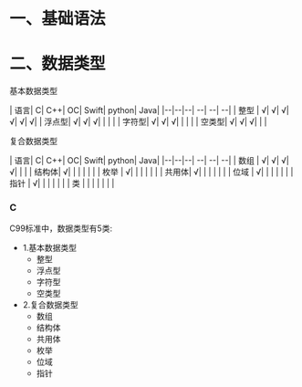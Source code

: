 # 一、基础语法



# 二、数据类型
基本数据类型

| 语言| C| C++| OC| Swift| python| Java|
|--|--|--| --| --| --| 
| 整型  | √| √| √| √| √| √|
| 浮点型| √| √| √| | | |
| 字符型| √| √| √| | | |
| 空类型| √| √| √| | |

复合数据类型

| 语言| C| C++| OC| Swift| python| Java|
|--|--|--| --| --| --| 
| 数组 | √| √| √| √| | |
| 结构体| √| | | | | |
| 枚举 | √| | | | | |
| 共用体| √| | | | | |
| 位域 | √| | | | | |
| 指针 | √| | | | | |
| 类  | | | | | | |




### C
C99标准中，数据类型有5类:
* 1.基本数据类型
    + 整型
    + 浮点型
    + 字符型
    + 空类型
* 2.复合数据类型
    + 数组
    + 结构体
    + 共用体
    + 枚举
    + 位域
    + 指针





